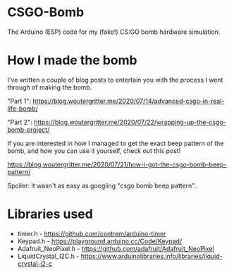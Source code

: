 # CSGO-Bomb
The Arduino (ESP) code for my (fake!) CS:GO bomb hardware simulation.

# How I made the bomb
I've written a couple of blog posts to entertain you with the process I went through of making the bomb.

"Part 1": https://blog.woutergritter.me/2020/07/14/advanced-csgo-in-real-life-bomb/

"Part 2": https://blog.woutergritter.me/2020/07/22/wrapping-up-the-csgo-bomb-project/

If you are interested in how I managed to get the exact beep pattern of the bomb, and how you can use it yourself, check out this post!

https://blog.woutergritter.me/2020/07/21/how-i-got-the-csgo-bomb-beep-pattern/

Spoiler: It wasn't as easy as googling "csgo bomb beep pattern"..

# Libraries used
- timer.h - https://github.com/contrem/arduino-timer
- Keypad.h - https://playground.arduino.cc/Code/Keypad/
- Adafruit_NeoPixel.h - https://github.com/adafruit/Adafruit_NeoPixel
- LiquidCrystal_I2C.h - https://www.arduinolibraries.info/libraries/liquid-crystal-i2-c
